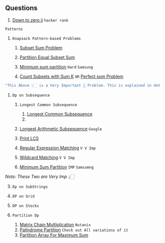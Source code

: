 ## Questions

  1. [Down to zero ii](https://www.hackerrank.com/challenges/down-to-zero-ii/problem)  `hacker rank`

   `Patterns`

   1. `Knapsack Pattern-based Problems`
       1. [Subset Sum Problem](https://practice.geeksforgeeks.org/problems/subset-sum-problem-1611555638/1)
       2. [Partition Equal Subset Sum](https://www.geeksforgeeks.org/problems/subset-sum-problem2014/1)
       3.  [Minimum sum partition](https://tinyl.io/9s4m) `Hard`  `Samsung`

       4.  [Count Subsets with Sum K](https://tinyl.io/9s5j)  `OR`  [Perfect sum Problem](https://tinyl.io/9s5h)
 ```java
"This Above 👆🏻 is a Very Important 🎯 Problem. This is explained in detail in the GFG Problems comment"
```

       
   1. `Dp on Subsequence`

       1. `Longest Common Subsequence`
           1. [Longest Common Subsequence](https://leetcode.com/problems/longest-common-subsequence/description/)
           2. 


       1. [Longest Arithmetic Subsequence](https://leetcode.com/problems/longest-arithmetic-subsequence/description/) `Google`
       3. [Print LCS](https://tinyl.io/9fOZ)
       5. [Regular Expression Matching](https://leetcode.com/problems/regular-expression-matching/description/) `V V Imp`
       6. [Wildcard  Matching](https://leetcode.com/problems/wildcard-matching/description/) `V V Imp`
       7. [Minimum Sum Partition](https://tinyl.io/9rJa) `IMP`    `Samsumng`
  
  *Note: These Two are Very Imp 👆🏻* 

   3. `Dp on SubStrings`
      
   4. `DP on Grid`

   5. `DP on Stocks`

   6. `Partition Dp`
      1. [Matrix Chain Multiplication](https://tinyl.io/9rJZ) `Nutanix`
      2. [Palindrome Partition](https://leetcode.com/problems/palindrome-partitioning-ii/description/)
          `Check out All variations of it`
      3. [Partition Array For Maximum Sum](https://leetcode.com/problems/partition-array-for-maximum-sum/description/)
